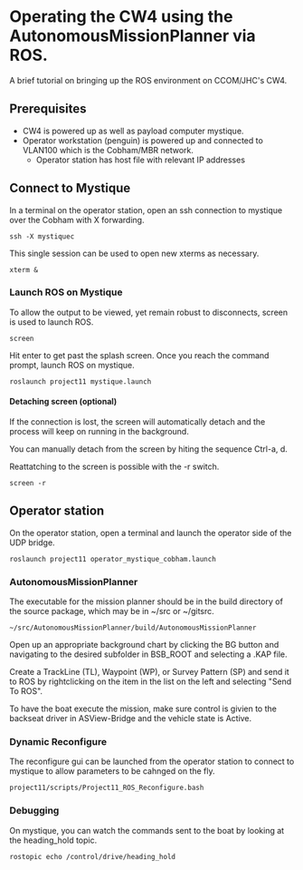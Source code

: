 # Operating the CW4 using the AutonomousMissionPlanner via ROS.

A brief tutorial on bringing up the ROS environment on CCOM/JHC's CW4.

## Prerequisites

  * CW4 is powered up as well as payload computer mystique.
  * Operator workstation (penguin) is powered up and connected to VLAN100 which is the Cobham/MBR network.
    * Operator station has host file with relevant IP addresses

## Connect to Mystique

In a terminal on the operator station, open an ssh connection to mystique over the Cobham with X forwarding.

    ssh -X mystiquec
  
This single session can be used to open new xterms as necessary.

    xterm &

### Launch ROS on Mystique

To allow the output to be viewed, yet remain robust to disconnects, screen is used to launch ROS.

    screen
    
Hit enter to get past the splash screen. Once you reach the command prompt, launch ROS on mystique.
    
    roslaunch project11 mystique.launch

#### Detaching screen (optional)

If the connection is lost, the screen will automatically detach and the process will keep on running in the background.

You can manually detach from the screen by hiting the sequence Ctrl-a, d.

Reattatching to the screen is possible with the -r switch.

    screen -r

## Operator station

On the operator station, open a terminal and launch the operator side of the UDP bridge.

    roslaunch project11 operator_mystique_cobham.launch


### AutonomousMissionPlanner

The executable for the mission planner should be in the build directory of the source package, which may be in ~/src or ~/gitsrc.

    ~/src/AutonomousMissionPlanner/build/AutonomousMissionPlanner
    
Open up an appropriate background chart by clicking the BG button and navigating to the desired subfolder in BSB_ROOT and selecting a .KAP file.

Create a TrackLine (TL), Waypoint (WP), or Survey Pattern (SP) and send it to ROS by rightclicking on the item in the list on the left and selecting "Send To ROS".

To have the boat execute the mission, make sure control is givien to the backseat driver in ASView-Bridge and the vehicle state is Active.

### Dynamic Reconfigure

The reconfigure gui can be launched from the operator station to connect to mystique to allow parameters to be cahnged on the fly.

    project11/scripts/Project11_ROS_Reconfigure.bash
    
### Debugging

On mystique, you can watch the commands sent to the boat by looking at the heading_hold topic.

    rostopic echo /control/drive/heading_hold
    
    
